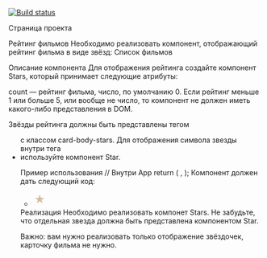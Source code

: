 [![Build status](https://ci.appveyor.com/api/projects/status/tej8r5y1vumuvyc3?svg=true)](https://ci.appveyor.com/project/Gto1103/ra-props-films)

Страница проекта

Рейтинг фильмов
Необходимо реализовать компонент, отображающий рейтинг фильма в виде звёзд: Список фильмов

Описание компонента
Для отображения рейтинга создайте компонент Stars, который принимает следующие атрибуты:

count — рейтинг фильма, число, по умолчанию 0.
Если рейтинг меньше 1 или больше 5, или вообще не число, то компонент не должен иметь какого-либо представления в DOM.

Звёзды рейтинга должны быть представлены тегом <ul> с классом card-body-stars. Для отображения символа звезды внутри тега <li> используйте компонент Star.

Пример использования
// Внутри App
return (
  <Stars count={1} />,
);
Компонент должен дать следующий код:

<ul class="card-body-stars u-clearfix">
  <li>
    <svg fill="#D3BCA2" height="28" viewBox="0 0 18 18" width="28" xmlns="http://www.w3.org/2000/svg">
      <path d="M9 11.3l3.71 2.7-1.42-4.36L15 7h-4.55L9 2.5 7.55 7H3l3.71 2.64L5.29 14z"/>
      <path d="M0 0h18v18H0z" fill="none"/>
    </svg>
  </li>
</ul>
Реализация
Необходимо реализовать компонет Stars. Не забудьте, что отдельная звезда должна быть представлена компонентом Star.

Важно: вам нужно реализовать только отображение звёздочек, карточку фильма не нужно.

